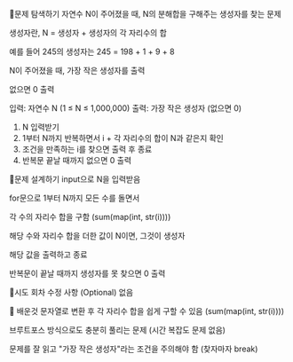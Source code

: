 📍문제 탐색하기
자연수 N이 주어졌을 때, N의 분해합을 구해주는 생성자를 찾는 문제

생성자란, N = 생성자 + 생성자의 각 자리수의 합

예를 들어 245의 생성자는 245 = 198 + 1 + 9 + 8

N이 주어졌을 때, 가장 작은 생성자를 출력

없으면 0 출력

입력: 자연수 N (1 ≤ N ≤ 1,000,000)
출력: 가장 작은 생성자 (없으면 0)

1. N 입력받기
2. 1부터 N까지 반복하면서 i + 각 자리수의 합이 N과 같은지 확인
3. 조건을 만족하는 i를 찾으면 출력 후 종료
4. 반복문 끝날 때까지 없으면 0 출력

📍문제 설계하기
input으로 N을 입력받음

for문으로 1부터 N까지 모든 수를 돌면서

각 수의 자리수 합을 구함 (sum(map(int, str(i))))

해당 수와 자리수 합을 더한 값이 N이면, 그것이 생성자

해당 값을 출력하고 종료

반복문이 끝날 때까지 생성자를 못 찾으면 0 출력

📍시도 회차 수정 사항 (Optional)
없음

🥕 배운것
문자열로 변환 후 각 자리수 합을 쉽게 구할 수 있음 (sum(map(int, str(i))))

브루트포스 방식으로도 충분히 풀리는 문제 (시간 복잡도 문제 없음)

문제를 잘 읽고 "가장 작은 생성자"라는 조건을 주의해야 함 (찾자마자 break)
